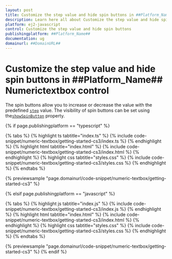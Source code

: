 ```yaml
---
layout: post
title: Customize the step value and hide spin buttons in ##Platform_Name## Numerictextbox control | Syncfusion
description: Learn here all about Customize the step value and hide spin buttons in Syncfusion ##Platform_Name## Numerictextbox control of Syncfusion Essential JS 2 and more.
platform: ej2-javascript
control: Customize the step value and hide spin buttons 
publishingplatform: ##Platform_Name##
documentation: ug
domainurl: ##DomainURL##
---
```


# Customize the step value and hide spin buttons in ##Platform_Name## Numerictextbox control

The spin buttons allow you to increase or decrease the value with the predefined [`step`](../../api/numerictextbox#step) value. The visibility of spin buttons can be set using the[`showSpinButton`](../../api/numerictextbox#showspinbutton) property.

{% if page.publishingplatform == "typescript" %}

 {% tabs %}
{% highlight ts tabtitle="index.ts" %}
{% include code-snippet/numeric-textbox/getting-started-cs3/index.ts %}
{% endhighlight %}
{% highlight html tabtitle="index.html" %}
{% include code-snippet/numeric-textbox/getting-started-cs3/index.html %}
{% endhighlight %}
{% highlight css tabtitle="styles.css" %}
{% include code-snippet/numeric-textbox/getting-started-cs3/styles.css %}
{% endhighlight %}
{% endtabs %}
        
{% previewsample "page.domainurl/code-snippet/numeric-textbox/getting-started-cs3" %}

{% elsif page.publishingplatform == "javascript" %}

{% tabs %}
{% highlight js tabtitle="index.js" %}
{% include code-snippet/numeric-textbox/getting-started-cs3/index.js %}
{% endhighlight %}
{% highlight html tabtitle="index.html" %}
{% include code-snippet/numeric-textbox/getting-started-cs3/index.html %}
{% endhighlight %}
{% highlight css tabtitle="styles.css" %}
{% include code-snippet/numeric-textbox/getting-started-cs3/styles.css %}
{% endhighlight %}
{% endtabs %}

{% previewsample "page.domainurl/code-snippet/numeric-textbox/getting-started-cs3" %}
{% endif %}